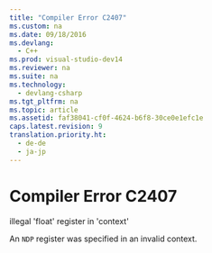 ```yaml
---
title: "Compiler Error C2407"
ms.custom: na
ms.date: 09/18/2016
ms.devlang: 
  - C++
ms.prod: visual-studio-dev14
ms.reviewer: na
ms.suite: na
ms.technology: 
  - devlang-csharp
ms.tgt_pltfrm: na
ms.topic: article
ms.assetid: faf38041-cf0f-4624-b6f8-30ce0e1efc1e
caps.latest.revision: 9
translation.priority.ht: 
  - de-de
  - ja-jp
---
```

# Compiler Error C2407
illegal 'float' register in 'context'  
  
 An `NDP` register was specified in an invalid context.